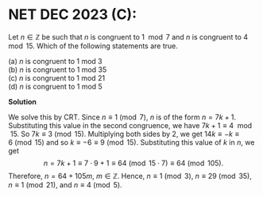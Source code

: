 # **NET DEC 2023 (C):** 

Let $n \in \mathbb Z$ be such that $n$ is
congruent to $1 \mod 7$ and $n$ is congruent to $4 \mod{15}$. Which of
the following statements are true.

(a) $n$ is congruent to $1$ mod $3$<br>
(b) $n$ is congruent to $1$ mod $35$<br>
(c) $n$ is congruent to $1$ mod $21$<br>
(d) $n$ is congruent to $1$ mod $5$<br>

**Solution**

We solve this by CRT. Since $n \equiv 1 \pmod 7$, $n$ is of the form
$n=7k+1$. Substituting this value in the second congruence, we have
$7k+1 \equiv 4 \mod{15}$. So $7k \equiv 3 \pmod{15}$. Multiplying both
sides by $2$, we get $14k \equiv -k \equiv 6 \pmod{15}$ and so
$k \equiv -6 \equiv 9 \pmod{15}$. Substituting this value of $k$ in $n$,
we get
$$n = 7k+1 \equiv 7 \cdot 9 + 1 \equiv 64 \pmod{15\cdot 7} \equiv 64 \pmod{105}.$$
Therefore, $n = 64 + 105m$, $m \in \mathbb Z$. Hence,
$n \equiv 1 \pmod{3}$, $n \equiv 29 \pmod{35}$, $n \equiv 1 \pmod{21}$,
and $n \equiv 4 \pmod{5}$.


